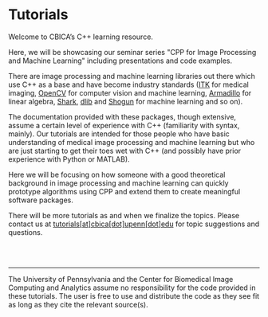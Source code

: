# Tutorials

Welcome to CBICA’s C++ learning resource.

Here, we will be showcasing our seminar series "CPP for Image Processing and Machine Learning" including presentations and code examples. 

There are image processing and machine learning libraries out there which use C++ as a base and have become industry standards (<a href="http://www.itk.org/">ITK</a> for medical imaging, <a href="http://opencv.org">OpenCV</a> for computer vision and machine learning, <a href="http://arma.sourceforge.net/">Armadillo</a> for linear algebra, <a href="http://image.diku.dk/shark/">Shark</a>, <a href="http://dlib.net">dlib</a> and <a href="http://www.shogun-toolbox.org/">Shogun</a> for machine learning and so on). 

The documentation provided with these packages, though extensive, assume a certain level of experience with C++ (familiarity with syntax, mainly). Our tutorials are intended for those people who have basic understanding of medical image processing and machine learning but who are just starting to get their toes wet with C++ (and possibly have prior experience with Python or MATLAB).

Here we will be focusing on how someone with a good theoretical background in image processing and machine learning can quickly prototype algorithms using CPP and extend them to create meaningful software packages.

There will be more tutorials as and when we finalize the topics. Please contact us at <a href="mailto:tutorials@cbica.upenn.edu">tutorials[at]cbica[dot]upenn[dot]edu</a> for topic suggestions and questions.

<br><br>

--------------------

The University of Pennsylvania and the Center for Biomedical Image Computing and Analytics assume no responsibility for the code provided in these tutorials. The user is free to use and distribute the code as they see fit as long as they cite the relevant source(s).
